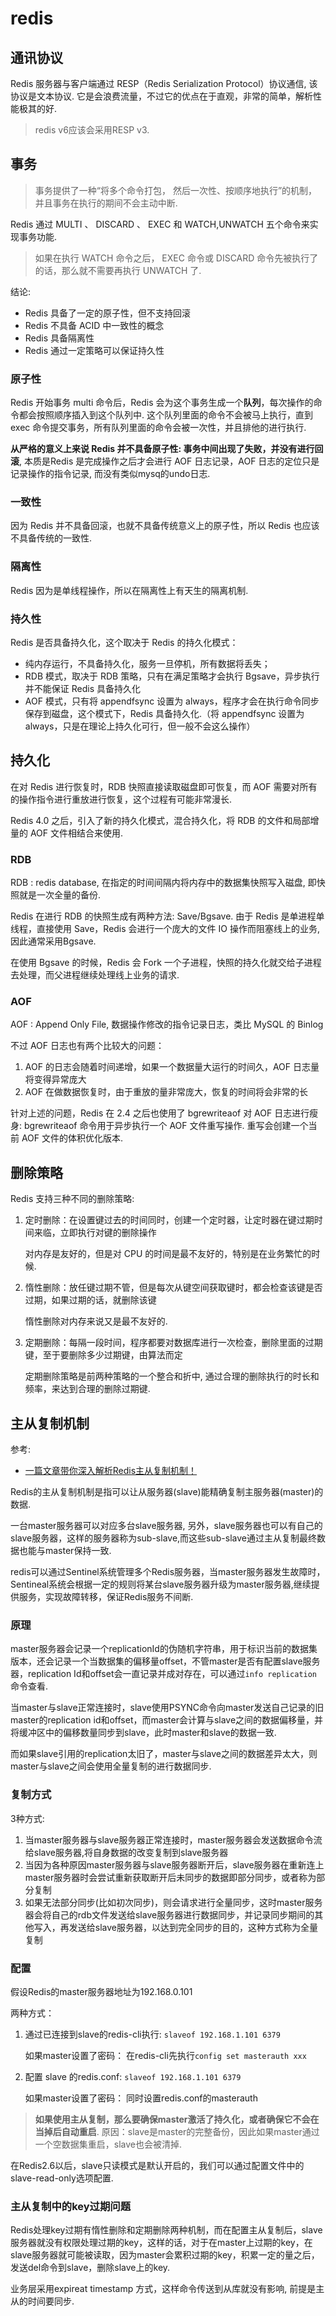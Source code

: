 # redis

## 通讯协议
Redis 服务器与客户端通过 RESP（Redis Serialization Protocol）协议通信, 该协议是文本协议. 它是会浪费流量，不过它的优点在于直观，非常的简单，解析性能极其的好.

> redis v6应该会采用RESP v3.

## 事务
> 事务提供了一种“将多个命令打包， 然后一次性、按顺序地执行”的机制， 并且事务在执行的期间不会主动中断.

Redis 通过 MULTI 、 DISCARD 、 EXEC 和 WATCH,UNWATCH 五个命令来实现事务功能.

> 如果在执行 WATCH 命令之后， EXEC 命令或 DISCARD 命令先被执行了的话，那么就不需要再执行 UNWATCH 了.

结论:
- Redis 具备了一定的原子性，但不支持回滚
- Redis 不具备 ACID 中一致性的概念
- Redis 具备隔离性
- Redis 通过一定策略可以保证持久性

### 原子性
Redis 开始事务 multi 命令后，Redis 会为这个事务生成一个**队列**，每次操作的命令都会按照顺序插入到这个队列中. 这个队列里面的命令不会被马上执行，直到 exec 命令提交事务，所有队列里面的命令会被一次性，并且排他的进行执行.

**从严格的意义上来说 Redis 并不具备原子性: 事务中间出现了失败，并没有进行回滚**, 本质是Redis 是完成操作之后才会进行 AOF 日志记录，AOF 日志的定位只是记录操作的指令记录, 而没有类似mysq的undo日志.

### 一致性
因为 Redis 并不具备回滚，也就不具备传统意义上的原子性，所以 Redis 也应该不具备传统的一致性.

### 隔离性
Redis 因为是单线程操作，所以在隔离性上有天生的隔离机制.

### 持久性
Redis 是否具备持久化，这个取决于 Redis 的持久化模式：
- 纯内存运行，不具备持久化，服务一旦停机，所有数据将丢失；
- RDB 模式，取决于 RDB 策略，只有在满足策略才会执行 Bgsave，异步执行并不能保证 Redis 具备持久化
- AOF 模式，只有将 appendfsync 设置为 always，程序才会在执行命令同步保存到磁盘，这个模式下，Redis 具备持久化.（将 appendfsync 设置为 always，只是在理论上持久化可行，但一般不会这么操作）

## 持久化
在对 Redis 进行恢复时，RDB 快照直接读取磁盘即可恢复，而 AOF 需要对所有的操作指令进行重放进行恢复，这个过程有可能非常漫长.

Redis 4.0 之后，引入了新的持久化模式，混合持久化，将 RDB 的文件和局部增量的 AOF 文件相结合来使用.

### RDB
RDB : redis database, 在指定的时间间隔内将内存中的数据集快照写入磁盘, 即快照就是一次全量的备份.

Redis 在进行 RDB 的快照生成有两种方法: Save/Bgsave. 由于 Redis 是单进程单线程，直接使用 Save，Redis 会进行一个庞大的文件 IO 操作而阻塞线上的业务, 因此通常采用Bgsave.

在使用 Bgsave 的时候，Redis 会 Fork 一个子进程，快照的持久化就交给子进程去处理，而父进程继续处理线上业务的请求.

### AOF
AOF : Append Only File, 数据操作修改的指令记录日志，类比 MySQL 的 Binlog

不过 AOF 日志也有两个比较大的问题：
1. AOF 的日志会随着时间递增，如果一个数据量大运行的时间久，AOF 日志量将变得异常庞大
1. AOF 在做数据恢复时，由于重放的量非常庞大，恢复的时间将会非常的长

针对上述的问题，Redis 在 2.4 之后也使用了 bgrewriteaof 对 AOF 日志进行瘦身: bgrewriteaof 命令用于异步执行一个 AOF 文件重写操作. 重写会创建一个当前 AOF 文件的体积优化版本.

## 删除策略
Redis 支持三种不同的删除策略:
1. 定时删除：在设置键过去的时间同时，创建一个定时器，让定时器在键过期时间来临，立即执行对键的删除操作

    对内存是友好的，但是对 CPU 的时间是最不友好的，特别是在业务繁忙的时候.
1. 惰性删除：放任键过期不管，但是每次从键空间获取键时，都会检查该键是否过期，如果过期的话，就删除该键

    惰性删除对内存来说又是最不友好的.
1. 定期删除：每隔一段时间，程序都要对数据库进行一次检查，删除里面的过期键，至于要删除多少过期键，由算法而定

    定期删除策略是前两种策略的一个整合和折中, 通过合理的删除执行的时长和频率，来达到合理的删除过期键.

## 主从复制机制
参考:
- [一篇文章带你深入解析Redis主从复制机制！](https://www.jianshu.com/p/fb579e89d0c2)

Redis的主从复制机制是指可以让从服务器(slave)能精确复制主服务器(master)的数据.

一台master服务器可以对应多台slave服务器, 另外，slave服务器也可以有自己的slave服务器，这样的服务器称为sub-slave,而这些sub-slave通过主从复制最终数据也能与master保持一致.

redis可以通过Sentinel系统管理多个Redis服务器，当master服务器发生故障时，Sentineal系统会根据一定的规则将某台slave服务器升级为master服务器,继续提供服务，实现故障转移，保证Redis服务不间断.

### 原理
master服务器会记录一个replicationId的伪随机字符串，用于标识当前的数据集版本，还会记录一个当数据集的偏移量offset，不管master是否有配置slave服务器，replication Id和offset会一直记录并成对存在，可以通过`info replication`命令查看.

当master与slave正常连接时，slave使用PSYNC命令向master发送自己记录的旧master的replication id和offset，而master会计算与slave之间的数据偏移量，并将缓冲区中的偏移数量同步到slave，此时master和slave的数据一致.

而如果slave引用的replication太旧了，master与slave之间的数据差异太大，则master与slave之间会使用全量复制的进行数据同步.

### 复制方式
3种方式:
1. 当master服务器与slave服务器正常连接时，master服务器会发送数据命令流给slave服务器,将自身数据的改变复制到slave服务器
1. 当因为各种原因master服务器与slave服务器断开后，slave服务器在重新连上master服务器时会尝试重新获取断开后未同步的数据即部分同步，或者称为部分复制
1. 如果无法部分同步(比如初次同步)，则会请求进行全量同步，这时master服务器会将自己的rdb文件发送给slave服务器进行数据同步，并记录同步期间的其他写入，再发送给slave服务器，以达到完全同步的目的，这种方式称为全量复制

### 配置
假设Redis的master服务器地址为192.168.0.101

两种方式：
1. 通过已连接到slave的redis-cli执行: `slaveof 192.168.1.101 6379` 
    
    如果master设置了密码： 在redis-cli先执行`config set masterauth xxx`
2. 配置 slave 的redis.conf: `slaveof 192.168.1.101 6379`

    如果master设置了密码： 同时设置redis.conf的masterauth

> **如果使用主从复制，那么要确保master激活了持久化，或者确保它不会在当掉后自动重启**. 原因：slave是master的完整备份，因此如果master通过一个空数据集重启，slave也会被清掉.

在Redis2.6以后，slave只读模式是默认开启的，我们可以通过配置文件中的slave-read-only选项配置.

### 主从复制中的key过期问题
Redis处理key过期有惰性删除和定期删除两种机制，而在配置主从复制后，slave服务器就没有权限处理过期的key，这样的话，对于在master上过期的key，在slave服务器就可能被读取，因为master会累积过期的key，积累一定的量之后，发送del命令到slave，删除slave上的key.

业务层采用expireat timestamp 方式，这样命令传送到从库就没有影响, 前提是主从的时间要同步.